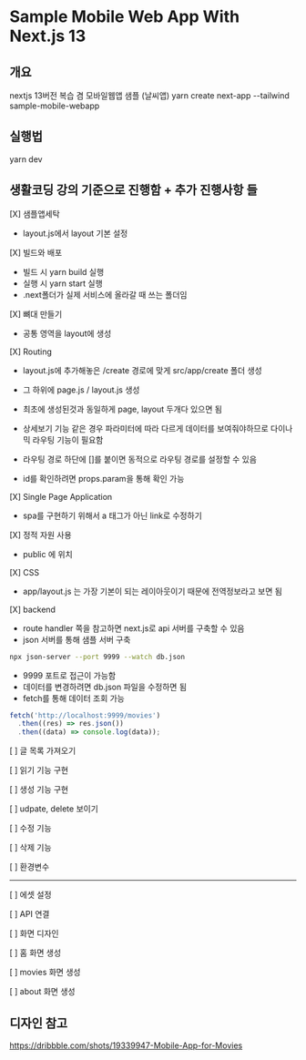 # Sample Mobile Web App With Next.js 13

## 개요

nextjs 13버전 복습 겸 모바일웹앱 샘플 (날씨앱)
yarn create next-app --tailwind sample-mobile-webapp

## 실행법

yarn dev

## 생활코딩 강의 기준으로 진행함 + 추가 진행사항 들

[X] 샘플앱세탁

- layout.js에서 layout 기본 설정

[X] 빌드와 배포

- 빌드 시 yarn build 실행
- 실행 시 yarn start 실행
- .next폴더가 실제 서비스에 올라갈 때 쓰는 폴더임

[X] 뼈대 만들기

- 공통 영역을 layout에 생성

[X] Routing

- layout.js에 추가해놓은 /create 경로에 맞게 src/app/create 폴더 생성
- 그 하위에 page.js / layout.js 생성
- 최초에 생성된것과 동일하게 page, layout 두개다 있으면 됨

- 상세보기 기능 같은 경우 파라미터에 따라 다르게 데이터를 보여줘야하므로 다이나믹 라우팅 기능이 필요함
- 라우팅 경로 하단에 []를 붙이면 동적으로 라우팅 경로를 설정할 수 있음
- id를 확인하려면 props.param을 통해 확인 가능

[X] Single Page Application

- spa를 구현하기 위해서 a 태그가 아닌 link로 수정하기

[X] 정적 자원 사용

- public 에 위치

[X] CSS

- app/layout.js 는 가장 기본이 되는 레이아웃이기 때문에 전역정보라고 보면 됨

[X] backend

- route handler 쪽을 참고하면 next.js로 api 서버를 구축할 수 있음
- json 서버를 통해 샘플 서버 구축

```bash
npx json-server --port 9999 --watch db.json
```

- 9999 포트로 접근이 가능함
- 데이터를 변경하려면 db.json 파일을 수정하면 됨
- fetch를 통해 데이터 조회 가능

```js
fetch('http://localhost:9999/movies')
  .then((res) => res.json())
  .then((data) => console.log(data));
```

[ ] 글 목록 가져오기

[ ] 읽기 기능 구현

[ ] 생성 기능 구현

[ ] udpate, delete 보이기

[ ] 수정 기능

[ ] 삭제 기능

[ ] 환경변수

---

[ ] 에셋 설정

[ ] API 연결

[ ] 화면 디자인

[ ] 홈 화면 생성

[ ] movies 화면 생성

[ ] about 화면 생성

## 디자인 참고

<https://dribbble.com/shots/19339947-Mobile-App-for-Movies>
